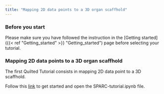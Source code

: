```yaml
---
title: "Mapping 2D data points to a 3D organ scaffhold"
---
```

### **Before you start**
Please make sure you have followed the instruction in the [Getting started]({{< ref "Getting_started" >}} "Getting_started") page before selecting your tutorial.


### **Mapping 2D data points to a 3D organ scaffhold**
The first Quilted Tutorial consists in mapping 2D data point to a 3D scaffhold. 

Follow this [link](http://127.0.0.1:8888/lab/tree/tutorial-1) to get started and open the SPARC-tutorial.ipynb file.


